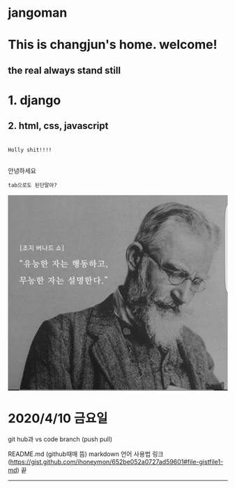 # jangoman

This is changjun's home. welcome!
===

the real always stand still
----

#   1. django
##  2. html, css, javascript

<pre>
<code>
Holly shit!!!!
</code>
</pre>

안녕하세요

    tab으로도 된단말야?
  

![Alt text](/명언.jpg)




# 2020/4/10 금요일
git hub과 vs code branch (push pull)

README.md (github때매 뜸) markdown 언어 사용법 링크 (https://gist.github.com/ihoneymon/652be052a0727ad59601#file-gistfile1-md)
끝
***
